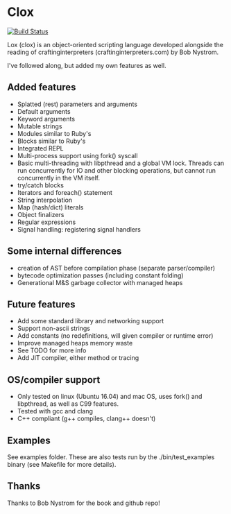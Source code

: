 Clox
====

[![Build Status](https://travis-ci.com/luke-gru/clox.svg?branch=master)](https://travis-ci.com/luke-gru/clox)

Lox (clox) is an object-oriented scripting language developed alongside the reading of
craftinginterpreters (craftinginterpreters.com) by Bob Nystrom.

I've followed along, but added my own features as well.

Added features
--------------
* Splatted (rest) parameters and arguments
* Default arguments
* Keyword arguments
* Mutable strings
* Modules similar to Ruby's
* Blocks similar to Ruby's
* Integrated REPL
* Multi-process support using fork() syscall
* Basic multi-threading with libpthread and a global VM lock. Threads can run
  concurrently for IO and other blocking operations, but cannot run
  concurrently in the VM itself.
* try/catch blocks
* Iterators and foreach() statement
* String interpolation
* Map (hash/dict) literals
* Object finalizers
* Regular expressions
* Signal handling: registering signal handlers

Some internal differences
-------------------------
* creation of AST before compilation phase (separate parser/compiler)
* bytecode optimization passes (including constant folding)
* Generational M&S garbage collector with managed heaps

Future features
---------------
* Add some standard library and networking support
* Support non-ascii strings
* Add constants (no redefinitions, will given compiler or runtime error)
* Improve managed heaps memory waste
* See TODO for more info
* Add JIT compiler, either method or tracing

OS/compiler support
-------------------
* Only tested on linux (Ubuntu 16.04) and mac OS, uses fork() and libpthread, as well as C99 features.
* Tested with gcc and clang
* C++ compliant (g++ compiles, clang++ doesn't)

Examples
--------
See examples folder. These are also tests run by the ./bin/test\_examples
binary (see Makefile for more details).

Thanks
------
Thanks to Bob Nystrom for the book and github repo!
